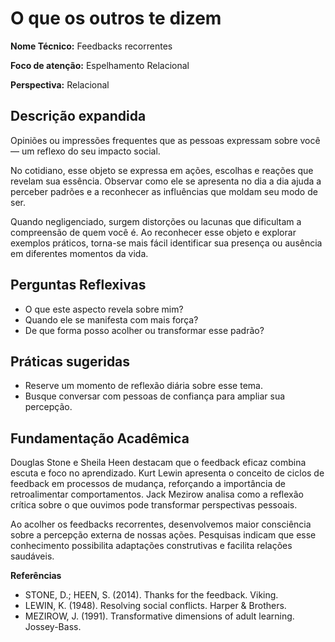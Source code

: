 # O que os outros te dizem

**Nome Técnico:** Feedbacks recorrentes

**Foco de atenção:** Espelhamento Relacional

**Perspectiva:** Relacional

## Descrição expandida
Opiniões ou impressões frequentes que as pessoas expressam sobre você — um reflexo do seu impacto social.

No cotidiano, esse objeto se expressa em ações, escolhas e reações que revelam sua essência. Observar como ele se apresenta no dia a dia ajuda a perceber padrões e a reconhecer as influências que moldam seu modo de ser.

Quando negligenciado, surgem distorções ou lacunas que dificultam a compreensão de quem você é. Ao reconhecer esse objeto e explorar exemplos práticos, torna-se mais fácil identificar sua presença ou ausência em diferentes momentos da vida.

## Perguntas Reflexivas
- O que este aspecto revela sobre mim?
- Quando ele se manifesta com mais força?
- De que forma posso acolher ou transformar esse padrão?

## Práticas sugeridas
- Reserve um momento de reflexão diária sobre esse tema.
- Busque conversar com pessoas de confiança para ampliar sua percepção.

## Fundamentação Acadêmica

Douglas Stone e Sheila Heen destacam que o feedback eficaz combina escuta e foco no aprendizado. Kurt Lewin apresenta o conceito de ciclos de feedback em processos de mudança, reforçando a importância de retroalimentar comportamentos. Jack Mezirow analisa como a reflexão crítica sobre o que ouvimos pode transformar perspectivas pessoais.

Ao acolher os feedbacks recorrentes, desenvolvemos maior consciência sobre a percepção externa de nossas ações. Pesquisas indicam que esse conhecimento possibilita adaptações construtivas e facilita relações saudáveis.

**Referências**
- STONE, D.; HEEN, S. (2014). Thanks for the feedback. Viking.
- LEWIN, K. (1948). Resolving social conflicts. Harper & Brothers.
- MEZIROW, J. (1991). Transformative dimensions of adult learning. Jossey-Bass.
